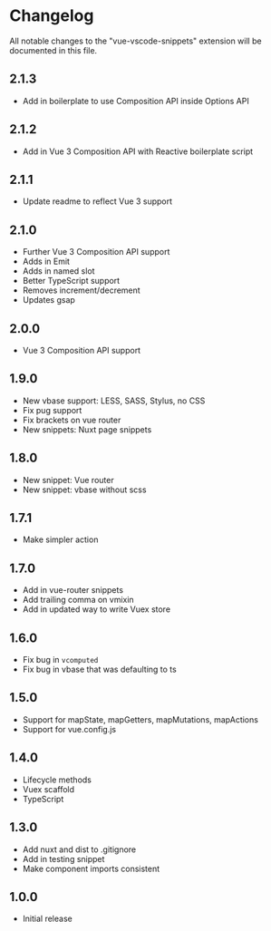 # Changelog

All notable changes to the "vue-vscode-snippets" extension will be documented in this file.

## 2.1.3

- Add in boilerplate to use Composition API inside Options API

## 2.1.2

- Add in Vue 3 Composition API with Reactive boilerplate script

## 2.1.1

- Update readme to reflect Vue 3 support

## 2.1.0

- Further Vue 3 Composition API support
- Adds in Emit
- Adds in named slot
- Better TypeScript support
- Removes increment/decrement
- Updates gsap

## 2.0.0

- Vue 3 Composition API support

## 1.9.0

- New vbase support: LESS, SASS, Stylus, no CSS
- Fix pug support
- Fix brackets on vue router
- New snippets: Nuxt page snippets

## 1.8.0

- New snippet: Vue router
- New snippet: vbase without scss

## 1.7.1

- Make simpler action

## 1.7.0

- Add in vue-router snippets
- Add trailing comma on vmixin
- Add in updated way to write Vuex store

## 1.6.0

- Fix bug in `vcomputed`
- Fix bug in vbase that was defaulting to ts

## 1.5.0

- Support for mapState, mapGetters, mapMutations, mapActions
- Support for vue.config.js

## 1.4.0

- Lifecycle methods
- Vuex scaffold
- TypeScript

## 1.3.0

- Add nuxt and dist to .gitignore
- Add in testing snippet
- Make component imports consistent

## 1.0.0

- Initial release
